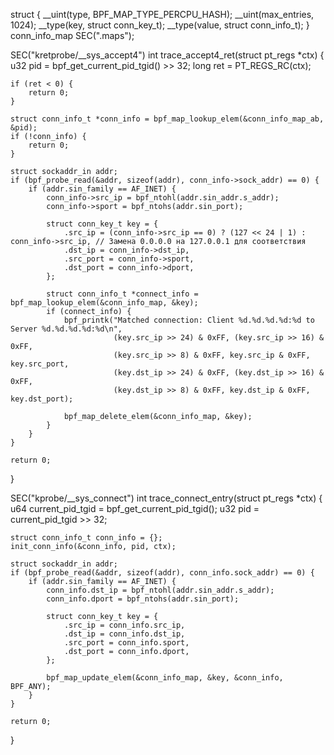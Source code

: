 struct {
    __uint(type, BPF_MAP_TYPE_PERCPU_HASH);
    __uint(max_entries, 1024);
    __type(key, struct conn_key_t);
    __type(value, struct conn_info_t);
} conn_info_map SEC(".maps");


SEC("kretprobe/__sys_accept4")
int trace_accept4_ret(struct pt_regs *ctx) {
    u32 pid = bpf_get_current_pid_tgid() >> 32;
    long ret = PT_REGS_RC(ctx);

    if (ret < 0) {
        return 0;
    }

    struct conn_info_t *conn_info = bpf_map_lookup_elem(&conn_info_map_ab, &pid);
    if (!conn_info) {
        return 0;
    }

    struct sockaddr_in addr;
    if (bpf_probe_read(&addr, sizeof(addr), conn_info->sock_addr) == 0) {
        if (addr.sin_family == AF_INET) {
            conn_info->src_ip = bpf_ntohl(addr.sin_addr.s_addr);
            conn_info->sport = bpf_ntohs(addr.sin_port);

            struct conn_key_t key = {
                .src_ip = (conn_info->src_ip == 0) ? (127 << 24 | 1) : conn_info->src_ip, // Замена 0.0.0.0 на 127.0.0.1 для соответствия
                .dst_ip = conn_info->dst_ip,
                .src_port = conn_info->sport,
                .dst_port = conn_info->dport,
            };

            struct conn_info_t *connect_info = bpf_map_lookup_elem(&conn_info_map, &key);
            if (connect_info) {
                bpf_printk("Matched connection: Client %d.%d.%d.%d:%d to Server %d.%d.%d.%d:%d\n",
                           (key.src_ip >> 24) & 0xFF, (key.src_ip >> 16) & 0xFF,
                           (key.src_ip >> 8) & 0xFF, key.src_ip & 0xFF, key.src_port,
                           (key.dst_ip >> 24) & 0xFF, (key.dst_ip >> 16) & 0xFF,
                           (key.dst_ip >> 8) & 0xFF, key.dst_ip & 0xFF, key.dst_port);

                bpf_map_delete_elem(&conn_info_map, &key);
            }
        }
    }

    return 0;
}

SEC("kprobe/__sys_connect")
int trace_connect_entry(struct pt_regs *ctx) {
    u64 current_pid_tgid = bpf_get_current_pid_tgid();
    u32 pid = current_pid_tgid >> 32;

    struct conn_info_t conn_info = {};
    init_conn_info(&conn_info, pid, ctx);

    struct sockaddr_in addr;
    if (bpf_probe_read(&addr, sizeof(addr), conn_info.sock_addr) == 0) {
        if (addr.sin_family == AF_INET) {
            conn_info.dst_ip = bpf_ntohl(addr.sin_addr.s_addr);
            conn_info.dport = bpf_ntohs(addr.sin_port);

            struct conn_key_t key = {
                .src_ip = conn_info.src_ip,
                .dst_ip = conn_info.dst_ip,
                .src_port = conn_info.sport,
                .dst_port = conn_info.dport,
            };

            bpf_map_update_elem(&conn_info_map, &key, &conn_info, BPF_ANY);
        }
    }

    return 0;
}
